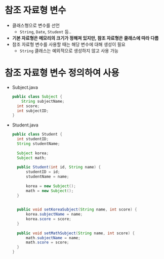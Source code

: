 #  참조 자료형 변수

- 클래스형으로 변수를 선언
  - `String`, `Date`, `Student` 등..
- **기본 자료형은 메모리의 크기가 정해져 있지만, 참조 자료형은 클래스에 따라 다름**
- 참조 자료형 변수를 사용할 때는 해당 변수에 대해 생성이 필요
  - `String` 클래스는 예외적으로 생성하지 않고 사용 가능



# 참조 자료형 변수 정의하여 사용

- Subject.java

  ```java
  public class Subject {
      String subjectName;
  	int score;
  	int subjectID;
  }
  ```

- Student.java

  ```java
  public class Student {
  	int studentID;
  	String studentName;
  	
  	Subject korea;
  	Subject math;
  	
  	public Student(int id, String name) {
  		studentID = id;
  		studentName = name;
  		
  		korea = new Subject();
  		math = new Subject();
  	}
  	
  	
  	public void setKoreaSubject(String name, int score) {
  		korea.subjectName = name;
  		korea.score = score;
  	}
  	
  	public void setMathSubject(String name, int score) {
  		math.subjectName = name;
  		math.score = score;
  	}
  }
  
  ```

  